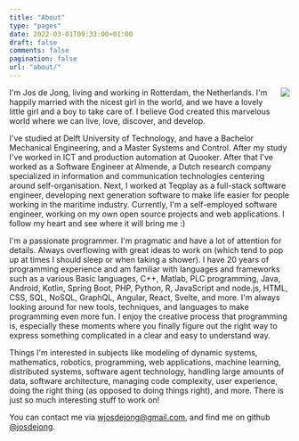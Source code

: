 ```yaml
---
title: "About"
type: "pages"
date: 2022-03-01T09:33:00+01:00
draft: false
comments: false
pagination: false
url: "about/"
---
```


<div style="float: right; margin: 0 0 5px 20px;">
    <img src="/images/about/jos_2020.jpg" />
</div>

I'm Jos de Jong, living and working in Rotterdam, the Netherlands.
I'm happily married with the nicest girl in the world,
and we have a lovely little girl and a boy to take care of.
I believe God created this marvelous world
where we can live, love, discover, and develop.

I've studied at Delft University of Technology, and have a Bachelor
Mechanical Engineering, and a Master Systems and Control.
After my study I've worked in ICT and production automation at Quooker. 
After that I've worked as a Software Engineer at Almende, a Dutch research 
company specialized in information and communication technologies centering 
around self-organisation. Next, I worked at Teqplay as a full-stack software
engineer, developing next generation software to make life easier for people 
working in the maritime industry. Currently, I'm a self-employed software 
engineer, working on my own open source projects and web applications.
I follow my heart and see where it will bring me :)

I'm a passionate programmer.
I'm pragmatic and have a lot of attention for details.
Always overflowing with great ideas to work on
(which tend to pop up at times I should sleep or when taking a shower).
I have 20 years of programming experience and am familiar with languages and
frameworks such as a various Basic languages, C++, Matlab, PLC programming,
Java, Android, Kotlin, Spring Boot, 
PHP, Python, R, 
JavaScript and node.js, HTML, CSS, SQL, NoSQL, 
GraphQL, Angular, React, Svelte, and more.
I'm always looking around for new tools, techniques, and languages to make
programming even more fun.
I enjoy the creative process that programming is, especially these moments
where you finally figure out the right way to express something complicated
in a clear and easy to understand way.

Things I'm interested in subjects like modeling of dynamic systems, mathematics,
robotics, programming, web applications, machine learning, distributed systems,
software agent technology, handling large amounts of data,
software architecture, managing code complexity, user experience, 
doing the right thing (as opposed to doing things right), and more.
There is just so much interesting stuff to work on!

You can contact me via wjosdejong@gmail.com, 
and find me on github [@josdejong](https://github.com/josdejong).
